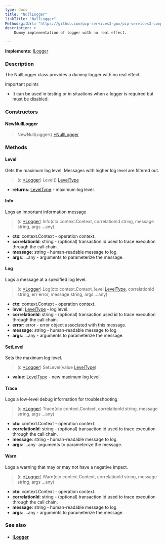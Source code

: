 ```yaml
---
type: docs
title: "NullLogger"
linkTitle: "NullLogger"
MethodsgitUrl: "https://github.com/pip-services3-gox/pip-services3-components-gox"
description: >
    Dummy implementation of logger with no real effect.

---
```


**Implements:** [ILogger](../ilogger)

### Description

The NullLogger class provides a dummy logger with no real effect.

Important points

- It can be used in testing or in situations when a logger is required but must be disabled.

### Constructors

#### NewNullLogger

> NewNullLogger() [*NullLogger]()

### Methods

#### Level
Gets the maximum log level. Messages with higher log level are filtered out.

> (c [*Logger]()) Level() [LevelType](../log_level)

- **returns**: [LevelType](../log_level) -  maximum log level.


#### Info
Logs an important information message

> (c [*Logger]()) Info(ctx context.Context, correlationId string, message string, args ...any)

- **ctx**: context.Context - operation context.
- **correlationId**: string - (optional) transaction id used to trace execution through the call chain.
- **message**: string - human-readable message to log.
- **args**: ...any - arguments to parameterize the message.



#### Log
Logs a message at a specified log level.

> (c [*Logger]()) Log(ctx context.Context, level [LevelType](../log_level), correlationId string, err error, message string, args ...any)

- **ctx**: context.Context - operation context.
- **level**: [LevelType](../log_level) - log level.
- **correlationId**: string - (optional) transaction used id to trace execution through the call chain.
- **error**: error - error object associated with this message.
- **message**: string - human-readable message to log.
- **args**: ...any - arguments to parameterize the message.



#### SetLevel
Sets the maximum log level.

> (c [*Logger]()) SetLevel(value [LevelType](../log_level))

- **value**: [LevelType](../log_level) - new maximum log level.


#### Trace
Logs a low-level debug information for troubleshooting.

> (c [*Logger]()) Trace(ctx context.Context, correlationId string, message string, args ...any)

- **ctx**: context.Context - operation context.
- **correlationId**: string - (optional) transaction id used to trace execution through the call chain.
- **message**: string - human-readable message to log.
- **args**: ...any- arguments to parameterize the message.


#### Warn
Logs a warning that may or may not have a negative impact.

> (c [*Logger]()) Warn(ctx context.Context, correlationId string, message string, args ...any)

- **ctx**: context.Context - operation context.
- **correlationId**: string - (optional) transaction id used to trace execution through the call chain.
- **message**: string - human-readable message to log.
- **args**: ...any - arguments to parameterize the message.


### See also
- #### [ILogger](../ilogger)
